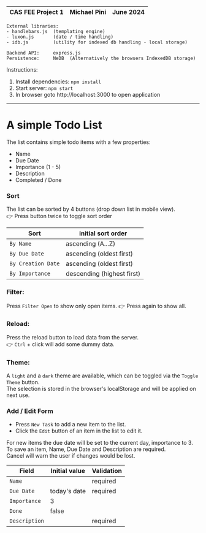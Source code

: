 | CAS FEE Project 1    | Michael Pini     | June 2024 |
|----------------------|------------------|-----------|  
```
External libraries:
- handlebars.js  (templating engine)
- luxon.js       (date / time handling)
- idb.js         (utility for indexed db handling - local storage)

Backend API:     express.js
Persistence:     NeDB  (Alternatively the browsers IndexedDB storage)
```
Instructions:  
1. Install dependencies: ```npm install```
2. Start server: ```npm start```
3. In browser goto http://localhost:3000 to open application

----------------------------------
# A simple Todo List 

The list contains simple todo items with a few properties:
- Name
- Due Date
- Importance  (1 - 5)
- Description
- Completed / Done

### Sort   
The list can be sorted by 4 buttons (drop down list in mobile view).  
👉 Press button twice to toggle sort order

| Sort                    | initial sort order            |
|-------------------------|-------------------------------|
| ``By Name``             | ascending (A...Z)             |
| ``By Due Date``         | ascending (oldest first)      |
| ``By Creation Date``    | ascending (oldest first)      |
| ``By Importance``       | descending (highest first)    |

### Filter:  
Press ``Filter Open`` to show only open items. 👉 Press again to show all.

### Reload:
Press the reload button to load data from the server.  
👉 ```Ctrl``` + click will add some dummy data.

### Theme:
A ``light`` and a ``dark`` theme are available, which can be toggled via the ``Toggle Theme`` button.  
The selection is stored in the browser's localStorage and will be applied on next use.

### Add / Edit Form  
- Press ``New Task`` to add a new item to the list.
- Click the ``Edit`` button of an item in the list to edit it.  

For new items the due date will be set to the current day, importance to 3.  
To save an item, Name, Due Date and Description are required.  
Cancel will warn the user if changes would be lost.

| Field                | Initial value       | Validation      |
|----------------------|---------------------|-----------------|
| ``Name``             |                     | required        |
| ``Due Date``         | today's date        | required        |
| ``Importance``       | 3                   |                 |
| ``Done``             | false               |                 |
| ``Description``      |                     | required        |

